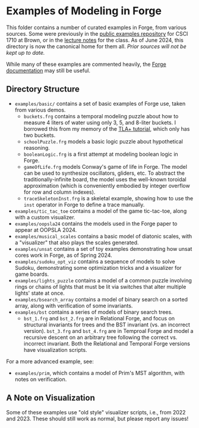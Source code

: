# Examples of Modeling in Forge

This folder contains a number of curated examples in Forge, from various sources. Some were previously in the [public examples repository](https://github.com/csci1710/public-examples/) for CSCI 1710 at Brown, or in the [lecture notes](https://csci1710.github.io/book/) for the class. As of June 2024, this directory is now the canonical home for them all. *Prior sources will not be kept up to date.*

While many of these examples are commented heavily, the [Forge documentation](https://csci1710.github.io/forge-documentation/) may still be useful.

## Directory Structure 

* `examples/basic/` contains a set of basic examples of Forge use, taken from various demos. 
  * `buckets.frg` contains a temporal modeling puzzle about how to measure 4 liters of water using only 3, 5, and 8-liter buckets. I borrowed this from my memory of the [TLA+ tutorial](https://github.com/tlaplus/Examples/tree/master/specifications/DieHard), which only has two buckets.
  * `schoolPuzzle.frg` models a basic logic puzzle about hypothetical reasoning. 
  * `booleanLogic.frg` is a first attempt at modeling boolean logic in Forge. 
  * `gameOfLife.frg` models Conway's game of life in Forge. The model can be used to synthesize oscillators, gliders, etc. To abstract the traditionally-infinite board, the model uses the well-known toroidal approximation (which is conveniently embodied by integer overflow for row and column indexes).
  * `traceSkeletonInst.frg` is a skeletal example, showing how to use the `inst` operator in Forge to define a trace manually.  
* `examples/tic_tac_toe` contains a model of the game tic-tac-toe, along with a custom visualizer. 
* `examples/oopsla24` contains the models used in the Forge paper to appear at OOPSLA 2024. 
* `examples/musical_scales` contains a basic model of diatonic scales, with a "visualizer" that also plays the scales generated. 
* `examples/unsat` contains a set of toy examples demonstrating how unsat cores work in Forge, as of Spring 2024.
* `examples/sudoku_opt_viz` contains a sequence of models to solve Sudoku, demonstrating some optimization tricks and a visualizer for game boards. 
* `examples/lights_puzzle` contains a model of a common puzzle involving rings or chains of lights that must be lit via switches that alter multiple lights' state at once. 
* `examples/bsearch_array` contains a model of binary search on a sorted array, along with verification of some invariants. 
* `examples/bst` contains a series of models of binary search trees. 
  - `bst_1.frg` and `bst_2.frg` are in Relational Forge, and focus on structural invariants for trees and the BST invariant (vs. an incorrect version). `bst_3.frg` and `bst_4.frg` are in Temproal Forge and model a recursive descent on an arbitrary tree following the correct vs. incorrect invariant. Both the Relational and Temporal Forge versions have visualization scripts. 

For a more advanced example, see: 

* `examples/prim`, which contains a model of Prim's MST algorithm, with notes on verification.

## A Note on Visualization 

Some of these examples use "old style" visualizer scripts, i.e., from 2022 and 2023. These should still work as normal, but please report any issues! 
